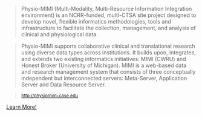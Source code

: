 > Physio-MIMI (Multi-Modality, Multi-Resource Information Integration environment) is an NCRR-funded, multi-CTSA site project designed to develop novel, flexible informatics methodologies, tools and infrastructure to facilitate the collection, management, and analysis of clinical and physiological data.

> Physio-MIMI supports collaborative clinical and translational research using diverse data types across institutions. It builds upon, integrates, and extends two existing informatics initiatives: MIMI (CWRU) and Honest Broker (University of Michigan). MIMI is a web-based data and research management system that consists of three conceptually independent but interconnected servers: Meta-Server, Application Server and Data Resource Server.

> <small>http://physiomimi.case.edu</small>

<div class="center">
  <a href="http://physiomimi.case.edu" class="btn btn-lg btn-primary">
    Learn More!
    <span class="glyphicon glyphicon-new-window"></span>
  </a>
</div>
